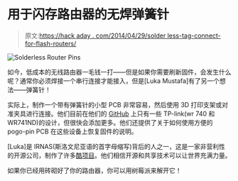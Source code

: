 # 用于闪存路由器的无焊弹簧针

> 原文:[https://hack aday . com/2014/04/29/solder less-tag-connect-for-flash-routers/](https://hackaday.com/2014/04/29/solderless-tag-connect-for-flashing-routers/)

![Solderless Router Pins](../Images/a38300791ad7694adda220d8388e26d2.png)

如今，低成本的无线路由器一毛钱一打——但是如果你需要刷新固件，会发生什么呢？通常你必须焊接一个串行连接才能接入，但是[Luka Mustafa]有了另一个想法——弹簧针！

实际上，制作一个带有弹簧针的小型 PCB 非常容易，然后使用 3D 打印支架或对准夹具进行连接。他们目前在他们的 [GitHub](https://github.com/IRNAS/SolRouterSer) 上只有一些 TP-link(wr 740 和 WR741ND)的设计，但很快会添加更多。他们还提供了关于如何使用方便的 pogo-pin PCB 在这些设备上恢复固件的说明。

[Luka]是 IRNAS(斯洛文尼亚语的首字母缩写)背后的人之一，这是一家非营利性的开源公司，制作了许多[酷项目](http://irnas.eu/projects.html)。他们相信开源和共享技术可以让世界充满力量。

如果你已经用砖砌好了你的路由器，你可以用树莓派来解开它！